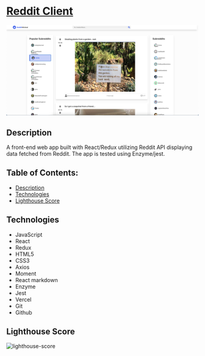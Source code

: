 # [Reddit Client](https://linktoproject)

![Porject screenshot](./public/images/project-img.png)

## Description

A front-end web app built with React/Redux utilizing Reddit API displaying data fetched from Reddit.
The app is tested using Enzyme/jest.

## Table of Contents:

- [Description](#description)
- [Technologies](#technologies)
- [Lighthouse Score](#lighthouse-score)

## Technologies

- JavaScript
- React
- Redux
- HTML5
- CSS3
- Axios
- Moment
- React markdown
- Enzyme
- Jest
- Vercel
- Git
- Github

## Lighthouse Score

![lighthouse-score](./public/project-img.png)
